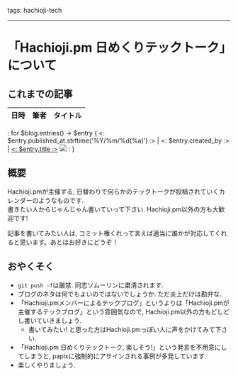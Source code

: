 tags: hachioji-tech

---
# 「Hachioji.pm 日めくりテックトーク」について

## これまでの記事

日時           | 筆者       | タイトル
---------------|------------|----------
: for $blog.entries() -> $entry {
<: $entry.published_at.strftime('%Y/%m/%d(%a)') :> | <: $entry.created_by :> | [<: $entry.title :>](<: $entry.site_path | uri_for :>) <a href="http://b.hatena.ne.jp/entry/<: $entry.site_path | uri_for :>"><img src="http://b.hatena.ne.jp/entry/image/small/<: $entry.site_path | uri_for :>"></a>
: }

## 概要

Hachioji.pmが主催する, 日替わりで何らかのテックトークが投稿されていくカレンダーのようなものです.  
書きたい人からじゃんじゃん書いていって下さい. Hachioji.pm以外の方も大歓迎です!

記事を書いてみたい人は, コミット権くれって言えば適当に誰かが対応してくれると思います。あとはお好きにどうぞ！

## おやくそく
- `git push -f`は厳禁. 同志ソムーリンに粛清されます.
- ブログのネタは何でもよいのではないでしょうか. ただ炎上だけは勘弁な.
- 「Hachioji.pmメンバーによるテックブログ」というよりは「Hachioji.pmが主催するテックブログ」という雰囲気なので, Hachioji.pm以外の方もどしどし書いていきましょう.
    - 書いてみたい! と思った方はHachioji.pmっぽい人に声をかけてみて下さい.
- 「Hachioji.pm 日めくりテックトーク, 楽しそう!」という発言を不用意にしてしまうと, papixに強制的にアサインされる事例が多発しています.
- 楽しくやりましょう.


